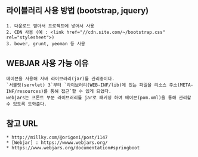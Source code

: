 



## 라이블러리 사용 방법 (bootstrap, jquery)
    1. 다운로드 받아서 프로젝트에 넣어서 사용
    2. CDN 사용 (예 : <link href="//cdn.site.com/~/bootstrap.css" rel="stylesheet">)
    3. bower, grunt, yeoman 등 사용

## WEBJAR 사용 가능 이유
    메이븐을 사용해 자바 라이브러리(jar)를 관리중이다.  
    `서블릿(servlet) 3`부터 `라이브러리(WEB-INF/lib)에 있는 파일을 리소스 주소(META-INF/resources)를 통해 접근`할 수 있게 되었다. 
    webjars는 프론트 부분 라이브러리를 jar로 패키징 하여 메이븐(pom.xml)을 통해 관리할 수 있도록 도와준다.

## 참고 URL
    * http://millky.com/@origoni/post/1147
    * [Webjar] : https://wwww.webjars.org/
    * https://www.webjars.org/documentation#springboot